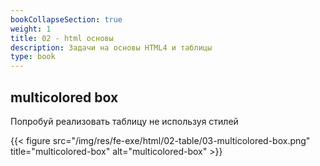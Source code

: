 ```yaml
---
bookCollapseSection: true
weight: 1
title: 02 - html основы 
description: Задачи на основы HTML4 и таблицы 
type: book 
---
```

## multicolored box

Попробуй реализовать таблицу не используя стилей

{{< figure src="/img/res/fe-exe/html/02-table/03-multicolored-box.png" title="multicolored-box" alt="multicolored-box" >}}


